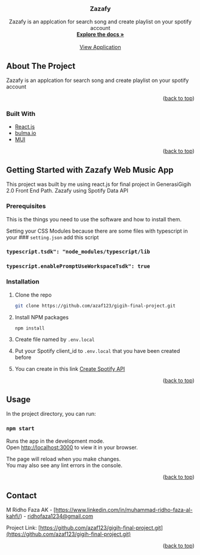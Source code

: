 <div id="top"></div>


<!-- PROJECT LOGO -->
<br />
<div align="center">

<h3 align="center">Zazafy</h3>
  <p align="center">
    Zazafy is an applcation for search song and create playlist on your spotify account
    <br />
    <a href="https://github.com/github_username/repo_name"><strong>Explore the docs »</strong></a>
    <br />
    <br />
    <a href="https://gigih-final-project-2.vercel.app/">View Application</a>
   
  </p>
</div>

<!-- ABOUT THE PROJECT -->
## About The Project

 Zazafy is an applcation for search song and create playlist on your spotify account



<p align="right">(<a href="#top">back to top</a>)</p>


### Built With

* [React.js](https://reactjs.org/)
* [bulma.io](https://bulma.io/)
* [MUI](https://mui.com/)


<p align="right">(<a href="#top">back to top</a>)</p>


<!-- GETTING STARTED -->
## Getting Started with Zazafy Web Music App

This project was built by me using react.js for final project in GenerasiGigih 2.0 Front End Path. 
Zazafy using Spotify Data API 

### Prerequisites

This is the things you need to use the software and how to install them.

Setting your CSS Modules because there are some files with typescript 
in your ### `setting.json` 
add this script
 ### `typescript.tsdk": "node_modules/typescript/lib`
 ### `typescript.enablePromptUseWorkspaceTsdk": true`


### Installation

1. Clone the repo
   ```sh
   git clone https://github.com/azaf123/gigih-final-project.git
   ```
2. Install NPM packages
   ```sh
   npm install
   ```
3. Create file named by `.env.local`

4. Put your Spotify client_id to `.env.local` 
    that you have been created before 
    
5. You can create in this link [Create Spotify API](https://developer.spotify.com/dashboard/)
    


<p align="right">(<a href="#top">back to top</a>)</p>


<!-- USAGE EXAMPLES -->
## Usage

In the project directory, you can run:

### `npm start`

Runs the app in the development mode.\
Open [http://localhost:3000](http://localhost:3000) to view it in your browser.

The page will reload when you make changes.\
You may also see any lint errors in the console.

<p align="right">(<a href="#top">back to top</a>)</p>



<!-- CONTACT -->
## Contact

M Ridho Faza AK - [https://www.linkedin.com/in/muhammad-ridho-faza-al-kahfi/) - ridhofaza1234@gmail.com

Project Link: [https://github.com/azaf123/gigih-final-project.git](https://github.com/azaf123/gigih-final-project.git)

<p align="right">(<a href="#top">back to top</a>)</p>




<!-- # Getting Started with ZAZAFY Web Application
e Scripts


In the project directory, you can run:

### `npm start`

Runs the app in the development mode.\
Open [http://localhost:3000](http://localhost:3000) to view it in your browser.

The page will reload when you make changes.\
You may also see any lint errors in the console.

### `npm test`

Launches the test runner in the interactive watch mode.\
See the section about [running tests](https://facebook.github.io/create-react-app/docs/running-tests) for more information.

### `npm run build`

Builds the app for production to the `build` folder.\
It correctly bundles React in production mode and optimizes the build for the best performance.

The build is minified and the filenames include the hashes.\
Your app is ready to be deployed!

See the section about [deployment](https://facebook.github.io/create-react-app/docs/deployment) for more information.

### `npm run eject`

**Note: this is a one-way operation. Once you `eject`, you can't go back!**

If you aren't satisfied with the build tool and configuration choices, you can `eject` at any time. This command will remove the single build dependency from your project.

Instead, it will copy all the configuration files and the transitive dependencies (webpack, Babel, ESLint, etc) right into your project so you have full control over them. All of the commands except `eject` will still work, but they will point to the copied scripts so you can tweak them. At this point you're on your own.

You don't have to ever use `eject`. The curated feature set is suitable for small and middle deployments, and you shouldn't feel obligated to use this feature. However we understand that this tool wouldn't be useful if you couldn't customize it when you are ready for it.

## Learn More

You can learn more in the [Create React App documentation](https://facebook.github.io/create-react-app/docs/getting-started).

To learn React, check out the [React documentation](https://reactjs.org/).

### Code Splitting

This section has moved here: [https://facebook.github.io/create-react-app/docs/code-splitting](https://facebook.github.io/create-react-app/docs/code-splitting)

### Analyzing the Bundle Size

This section has moved here: [https://facebook.github.io/create-react-app/docs/analyzing-the-bundle-size](https://facebook.github.io/create-react-app/docs/analyzing-the-bundle-size)

### Making a Progressive Web App

This section has moved here: [https://facebook.github.io/create-react-app/docs/making-a-progressive-web-app](https://facebook.github.io/create-react-app/docs/making-a-progressive-web-app)

### Advanced Configuration

This section has moved here: [https://facebook.github.io/create-react-app/docs/advanced-configuration](https://facebook.github.io/create-react-app/docs/advanced-configuration)

### Deployment

This section has moved here: [https://facebook.github.io/create-react-app/docs/deployment](https://facebook.github.io/create-react-app/docs/deployment)

### `npm run build` fails to minify

This section has moved here: [https://facebook.github.io/create-react-app/docs/troubleshooting#npm-run-build-fails-to-minify](https://facebook.github.io/create-react-app/docs/troubleshooting#npm-run-build-fails-to-minify)
# gigih-final-project -->
